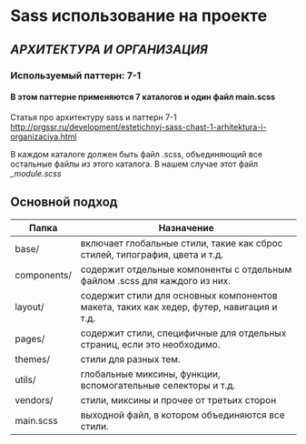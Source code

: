 # Sass использование на проекте
## _АРХИТЕКТУРА И ОРГАНИЗАЦИЯ_

### Используемый паттерн: 7-1 
#### В этом паттерне применяются 7 каталогов и один файл main.scss

Статья про архитектуру sass и паттерн 7-1
http://prgssr.ru/development/estetichnyj-sass-chast-1-arhitektura-i-organizaciya.html

В каждом каталоге должен быть файл .scss, объединяющий все остальные файлы из этого каталога.
В нашем случае этот файл  *_module.scss*

## Основной подход 

| Папка | Назначение |
| ------ | ------ |
| base/ | включает глобальные стили, такие как сброс стилей, типография, цвета и т.д. |
| components/ | содержит отдельные компоненты с отдельным файлом .scss для каждого из них. |
| layout/ | содержит стили для основных компонентов макета, таких как хедер, футер, навигация и т.д. |
| pages/ | содержит стили, специфичные для отдельных страниц, если это необходимо. |
| themes/ | стили для разных тем. |
| utils/  | глобальные миксины, функции, вспомогательные селекторы и т.д. |
| vendors/ | стили, миксины и прочее от третьих сторон |
| main.scss  | выходной файл, в котором объединяются все стили. |
